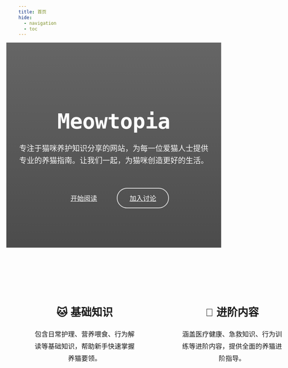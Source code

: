 ```yaml
---
title: 首页
hide:
  - navigation
  - toc
---
```


<style>
/* 自定义字体 */
:root {
    --md-text-font: "Noto Serif SC", "M PLUS Rounded 1c", sans-serif;
    --md-code-font: "Source Code Pro", "DM Mono", monospace;
}

/* 大标题使用 Source Code Pro 字体 */
.hero h1 {
    font-family: "Source Code Pro", monospace;
    color: white !important;
    font-size: 3.5rem !important;
    margin-bottom: 1.5rem !important;
    font-weight: 700 !important;
    letter-spacing: -0.01em;
}

/* 如果想用 Source Code Pro，可以用这个：
.hero h1 {
    font-family: "Source Code Pro", monospace;
    color: white !important;
    font-size: 3.5rem !important;
    margin-bottom: 1.5rem !important;
    font-weight: 700 !important;
    letter-spacing: -0.01em;
}
*/

.hero {
    margin: 0 -2rem;
    padding: 6rem 2rem;
    background: 
        linear-gradient(to bottom, rgba(0, 0, 0, 0.6), rgba(0, 0, 0, 0.7)),
        url('/assets/images/banner.png') center/cover;
    color: white;
    text-align: center;
}
.hero p {
    font-size: 1.25rem;
    max-width: 42rem;
    margin: 1.5rem auto;
    color: rgba(255,255,255,0.95);
    line-height: 1.6;
}
.hero-buttons {
    margin-top: 3rem;
}
.hero-buttons a {
    margin: 0.5rem;
    padding: 0.8rem 2rem;
    border-radius: 2rem;
    display: inline-block;
    transition: all 0.2s ease;
    font-weight: 500;
    font-size: 1.1rem;
}
.hero-buttons a:first-child {
    background: var(--md-primary-fg-color);
    color: var(--md-primary-bg-color);
    border: 2px solid var(--md-primary-fg-color);
}
.hero-buttons a:first-child:hover {
    background: var(--md-primary-fg-color--dark);
    border-color: var(--md-primary-fg-color--dark);
    transform: translateY(-2px);
}
.hero-buttons a:last-child {
    border: 2px solid rgba(255,255,255,0.8);
    color: white;
}
.hero-buttons a:last-child:hover {
    background: rgba(255,255,255,0.1);
    transform: translateY(-2px);
}
.features-container {
    margin: 0 -2rem;
    padding: 4rem 2rem;
    background: var(--md-default-bg-color);
}
.features {
    display: grid;
    grid-template-columns: repeat(3, minmax(350px, 1fr));
    gap: 2.5rem;
    max-width: 1400px;
    margin: 0 auto;
}
.feature {
    padding: 2.5rem;
    border-radius: 12px;
    background: var(--md-code-bg-color);
    text-align: center;
    transition: all 0.3s ease;
    height: 100%;
    display: flex;
    flex-direction: column;
    justify-content: center;
}
.feature:hover {
    transform: translateY(-5px);
    box-shadow: 0 8px 30px rgba(0,0,0,0.12);
}
.feature h2 {
    font-family: "M PLUS Rounded 1c", "Baloo", sans-serif;
    margin-top: 0;
    font-size: 1.75rem;
    color: var(--md-primary-fg-color);
    margin-bottom: 1.5rem;
}
.feature p {
    margin: 0;
    color: var(--md-typeset-color);
    line-height: 1.8;
    font-size: 1.1rem;
}
</style>

<section class="hero">
    <h1>Meowtopia</h1>
    <p>专注于猫咪养护知识分享的网站，为每一位爱猫人士提供专业的养猫指南。让我们一起，为猫咪创造更好的生活。</p>
    <div class="hero-buttons">
        <a href="blog/care/beginner-guide/">开始阅读</a>
        <a href="https://discord.gg/nedrgr8n" target="_blank">加入讨论</a>
    </div>
</section>

<div class="features-container">
    <div class="features">
        <div class="feature">
            <h2>🐱 基础知识</h2>
            <p>包含日常护理、营养喂食、行为解读等基础知识，帮助新手快速掌握养猫要领。</p>
        </div>
        <div class="feature">
            <h2>🏥 进阶内容</h2>
            <p>涵盖医疗健康、急救知识、行为训练等进阶内容，提供全面的养猫进阶指导。</p>
        </div>
        <div class="feature">
            <h2>📚 资源分享</h2>
            <p>精选优质资源和经验分享，让每位猫咪主人都能找到有价值的养猫参考。</p>
        </div>
    </div>
</div>